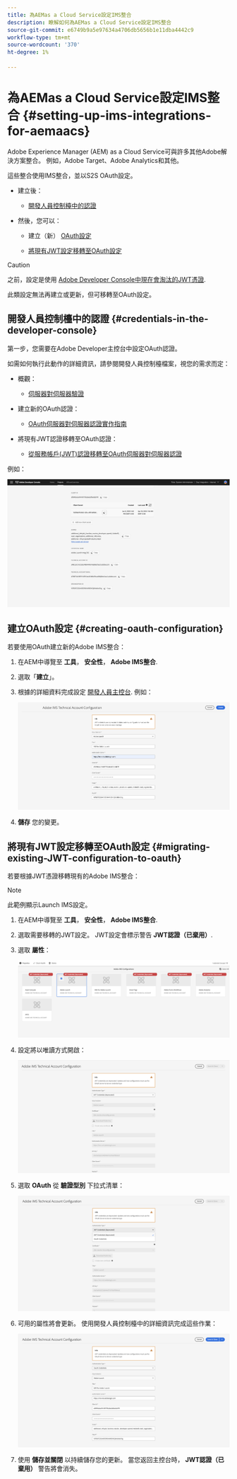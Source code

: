 ```yaml
---
title: 為AEMas a Cloud Service設定IMS整合
description: 瞭解如何為AEMas a Cloud Service設定IMS整合
source-git-commit: e6749b9a5e97634a4706db5656b1e11dba4442c9
workflow-type: tm+mt
source-wordcount: '370'
ht-degree: 1%

---
```



# 為AEMas a Cloud Service設定IMS整合 {#setting-up-ims-integrations-for-aemaacs}

Adobe Experience Manager (AEM) as a Cloud Service可與許多其他Adobe解決方案整合。 例如，Adobe Target、Adobe Analytics和其他。

這些整合使用IMS整合，並以S2S OAuth設定。

* 建立後：

   * [開發人員控制檯中的認證](#credentials-in-the-developer-console)

* 然後，您可以：

   * 建立（新） [OAuth設定](#creating-oauth-configuration)

   * [將現有JWT設定移轉至OAuth設定](#migrating-existing-JWT-configuration-to-oauth)

>[!CAUTION]
>
>之前，設定是使用 [Adobe Developer Console中現在會淘汰的JWT憑證](/help/security/jwt-credentials-deprecation-in-adobe-developer-console.md).
>
>此類設定無法再建立或更新，但可移轉至OAuth設定。

## 開發人員控制檯中的認證 {#credentials-in-the-developer-console}

第一步，您需要在Adobe Developer主控台中設定OAuth認證。

如需如何執行此動作的詳細資訊，請參閱開發人員控制檯檔案，視您的需求而定：

* 概觀：

   * [伺服器對伺服器驗證](https://developer.adobe.com/developer-console/docs/guides/authentication/ServerToServerAuthentication/)

* 建立新的OAuth認證：

   * [OAuth伺服器對伺服器認證實作指南](https://developer.adobe.com/developer-console/docs/guides/authentication/ServerToServerAuthentication/implementation/)

* 將現有JWT認證移轉至OAuth認證：

   * [從服務帳戶(JWT)認證移轉至OAuth伺服器對伺服器認證](https://developer.adobe.com/developer-console/docs/guides/authentication/ServerToServerAuthentication/migration/)

例如：

![開發人員控制檯中的OAuth認證](assets/ims-configuration-developer-console.png)

## 建立OAuth設定 {#creating-oauth-configuration}

若要使用OAuth建立新的Adobe IMS整合：

1. 在AEM中導覽至 **工具**， **安全性**， **Adobe IMS整合**.

1. 選取「**建立**」。

1. 根據的詳細資料完成設定 [開發人員主控台](https://developer.adobe.com/developer-console/docs/guides/authentication/ServerToServerAuthentication/implementation/). 例如：

   ![建立OAuth設定](assets/ims-create-oauth-configuration.png)

1. **儲存** 您的變更。

## 將現有JWT設定移轉至OAuth設定 {#migrating-existing-JWT-configuration-to-oauth}

若要根據JWT憑證移轉現有的Adobe IMS整合：

>[!NOTE]
>
>此範例顯示Launch IMS設定。

1. 在AEM中導覽至 **工具**， **安全性**， **Adobe IMS整合**.

1. 選取需要移轉的JWT設定。 JWT設定會標示警告 **JWT認證（已棄用）**.

1. 選取 **屬性**：

   ![選取JWT設定](assets/ims-migrate-jwt-select-configuration.png)

1. 設定將以唯讀方式開啟：

   ![設定屬性 — 唯讀](assets/ims-migrate-jwt-properties-read-only.png)

1. 選取 **OAuth** 從 **驗證型別** 下拉式清單：

   ![選取驗證型別](assets/ims-migrate-jwt-authentication-type.png)

1. 可用的屬性將會更新。 使用開發人員控制檯中的詳細資訊完成這些作業：

   ![完成OAuth詳細資料](assets/ims-migrate-jwt-complete-oauth-details.png)

1. 使用 **儲存並關閉** 以持續儲存您的更新。
當您返回主控台時， **JWT認證（已棄用）** 警告將會消失。